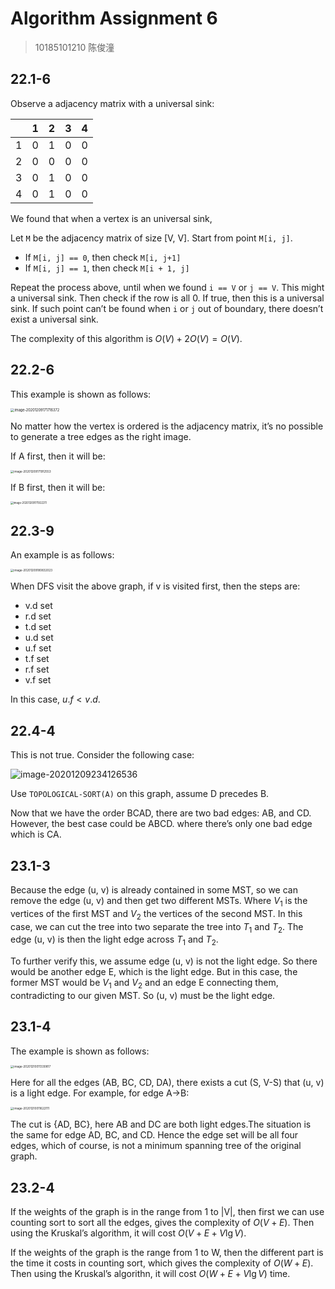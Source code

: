 # Algorithm Assignment 6

> 10185101210 陈俊潼

## 22.1-6

Observe a adjacency matrix with a universal sink:

|      | 1    | 2    | 3    | 4    |
| ---- | ---- | ---- | ---- | ---- |
| 1    | 0    | 1    | 0    | 0    |
| 2    | 0    | 0    | 0    | 0    |
| 3    | 0    | 1    | 0    | 0    |
| 4    | 0    | 1    | 0    | 0    |

We found that when a vertex is an universal sink,

Let `M` be the adjacency matrix of size [V, V]. Start from point `M[i, j]`.

- If `M[i, j] == 0`, then check `M[i, j+1]`
- If `M[i, j] == 1`, then check `M[i + 1, j]`

Repeat the process above, until when we found `i == V` or `j == V`. This might a universal sink. Then check if the row is all 0. If true, then this is a universal sink. If such point can’t be found when `i` or `j` out of boundary, there doesn’t exist a universal sink.

The complexity of this algorithm is $O(V) + 2O(V) = O(V)$.

## 22.2-6

This example is shown as follows:

<img src="https://billc.oss-cn-shanghai.aliyuncs.com/img/2020-12-09-MUfUMc.png" alt="image-20201209171716372" style="zoom:40%;" />

No matter how the vertex is ordered is the adjacency matrix, it’s no possible to generate a tree edges as the right image.

If A first, then it will be:

<img src="https://billc.oss-cn-shanghai.aliyuncs.com/img/2020-12-09-SZpb8O.png" alt="image-20201209171912553" style="zoom:33%;" />

If B first, then it will be:

<img src="https://billc.oss-cn-shanghai.aliyuncs.com/img/2020-12-09-oYmTs5.png" alt="image-20201209171922211" style="zoom: 30%;" />


## 22.3-9

An example is as follows:

<img src="https://billc.oss-cn-shanghai.aliyuncs.com/img/2020-12-09-89mADx.png" alt="image-20201209180832023" style="zoom:33%;" />

When DFS visit the above graph, if v is visited first, then the steps are:

- v.d set
- r.d set
- t.d set
- u.d set
- u.f set
- t.f set
- r.f set
- v.f set

In this case, $u.f \lt v.d$.

## 22.4-4

This is not true. Consider the following case:

![image-20201209234126536](https://billc.oss-cn-shanghai.aliyuncs.com/img/2020-12-09-6akXXz.png)

Use `TOPOLOGICAL-SORT(A)` on this graph, assume D precedes B.

Now that we have the order BCAD, there are two bad edges: AB, and CD. However, the best case could be ABCD. where there’s only one bad edge which is CA.

## 23.1-3

Because the edge (u, v) is already contained in some MST, so we can remove the edge (u, v) and then get two different MSTs. Where $V_1$ is the vertices of the first MST and $V_2$ the vertices of the second MST. In this case, we can cut the tree into two separate the tree into $T_1$ and $T_2$. The edge (u, v) is then the light edge across $T_1$ and $T_2$.

To further verify this, we assume edge (u, v) is not the light edge. So there would be another edge E, which is the light edge. But in this case, the former MST would be $V_1$ and $V_2$ and an edge E connecting them, contradicting to our given MST. So (u, v) must be the light edge.

## 23.1-4

The example is shown as follows:

<img src="https://billc.oss-cn-shanghai.aliyuncs.com/img/2020-12-10-Tb0THe.png" alt="image-20201210011330817" style="zoom:33%;" />

Here for all the edges (AB, BC, CD, DA), there exists a cut (S, V-S) that (u, v) is a light edge. For example, for edge A->B:

<img src="https://billc.oss-cn-shanghai.aliyuncs.com/img/2020-12-10-juIVt0.png" alt="image-20201210011622111" style="zoom:33%;" />

The cut is {AD, BC}, here AB and DC are both light edges.The situation is the same for edge AD, BC, and CD. Hence the edge set will be all four edges, which of course, is not a minimum spanning tree of the original graph.

## 23.2-4

If the weights of the graph is in the range from 1 to |V|, then first we can use counting sort to sort all the edges, gives the complexity of $O(V + E)$. Then using the Kruskal’s algorithm, it will cost $O(V+E+V\lg V)$.

If the weights of the graph is the range from 1 to W, then the different part is the time it costs in counting sort, which gives the complexity of $O(W+E)$. Then using the Kruskal’s algorithn, it will cost $O(W+E+V\lg V)$ time.